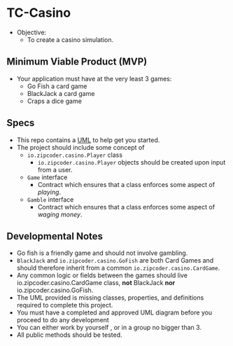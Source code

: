 # TC-Casino
* Objective:
  * To create a casino simulation.

## Minimum Viable Product (MVP)
* Your application must have at the very least 3 games:
  * Go Fish a card game
  * BlackJack a card game
  * Craps a dice game

## Specs
* This repo contains a [UML](https://github.com/Zipcoder/CR-MacroLabs-OOP-Casino/blob/master/UML.pdf) to help get you started.
* The project should include some concept of
  * `io.zipcoder.casino.Player` class
    * `io.zipcoder.casino.Player` objects should be created upon input from a user.
  * `Game` interface
    * Contract which ensures that a class enforces some aspect of _playing_.
  * `Gamble` interface
    * Contract which ensures that a class enforces some aspect of _waging money_.
  
 

## Developmental Notes
* Go fish is a friendly game and should not involve gambling.
* `BlackJack` and `io.zipcoder.casino.GoFish` are both Card Games and should therefore inherit from a common `io.zipcoder.casino.CardGame`.
* Any common logic or fields between the games should live io.zipcoder.casino.CardGame class, **not** BlackJack **nor** io.zipcoder.casino.GoFish.
* The UML provided is missing classes, properties, and definitions required to complete this project.
* You must have a completed and approved UML diagram before you proceed to do any development
* You can either work by yourself , or in a group no bigger than 3.
* All public methods should be tested.
